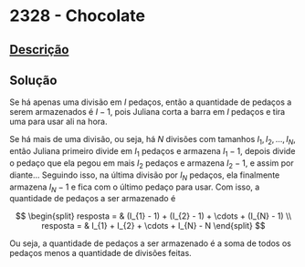 # 2328 - Chocolate

## [Descrição](https://www.beecrowd.com.br/judge/pt/problems/view/2328)

## Solução

Se há apenas uma divisão em $I$ pedaços, então a quantidade de pedaços a serem armazenados é $I - 1$, pois Juliana corta a barra em $I$ pedaços e tira uma para usar ali na hora.

Se há mais de uma divisão, ou seja, há $N$ divisões com tamanhos $I_{1}, I_{2}, \ldots, I_{N}$, então Juliana primeiro divide em $I_{1}$ pedaços e armazena $I_{1} - 1$, depois divide o pedaço que ela pegou em mais $I_{2}$ pedaços e armazena $I_{2} - 1$, e assim por diante... Seguindo isso, na última divisão por $I_{N}$ pedaços, ela finalmente armazena $I_{N} - 1$ e fica com o último pedaço para usar. Com isso, a quantidade de pedaços a ser armazenado é

$$
\begin{split}
resposta = & (I_{1} - 1) + (I_{2} - 1) + \cdots + (I_{N} - 1) \\
resposta = & I_{1} + I_{2} + \cdots + I_{N} - N
\end{split}
$$

Ou seja, a quantidade de pedaços a ser armazenado é a soma de todos os pedaços menos a quantidade de divisões feitas.